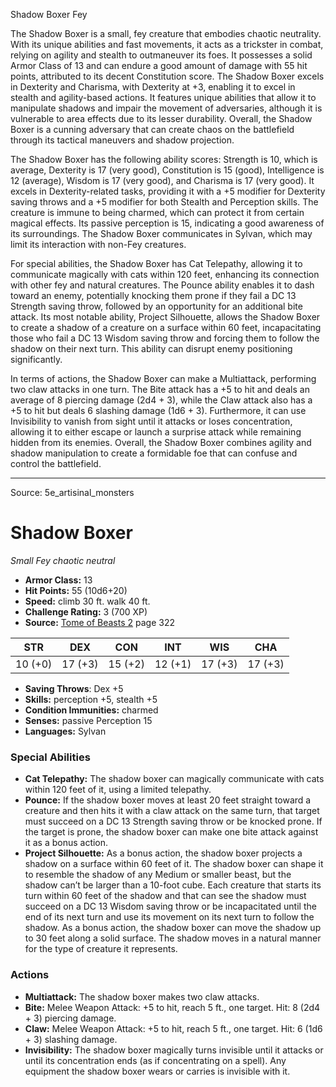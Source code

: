 <MonsterName/>Shadow Boxer</MonsterName>
<CreatureType/>Fey</CreatureType>

<summary>The Shadow Boxer is a small, fey creature that embodies chaotic neutrality. With its unique abilities and fast movements, it acts as a trickster in combat, relying on agility and stealth to outmaneuver its foes. It possesses a solid Armor Class of 13 and can endure a good amount of damage with 55 hit points, attributed to its decent Constitution score. The Shadow Boxer excels in Dexterity and Charisma, with Dexterity at +3, enabling it to excel in stealth and agility-based actions. It features unique abilities that allow it to manipulate shadows and impair the movement of adversaries, although it is vulnerable to area effects due to its lesser durability. Overall, the Shadow Boxer is a cunning adversary that can create chaos on the battlefield through its tactical maneuvers and shadow projection.</summary>

<detail>

The Shadow Boxer has the following ability scores: Strength is 10, which is average, Dexterity is 17 (very good), Constitution is 15 (good), Intelligence is 12 (average), Wisdom is 17 (very good), and Charisma is 17 (very good). It excels in Dexterity-related tasks, providing it with a +5 modifier for Dexterity saving throws and a +5 modifier for both Stealth and Perception skills. The creature is immune to being charmed, which can protect it from certain magical effects. Its passive perception is 15, indicating a good awareness of its surroundings. The Shadow Boxer communicates in Sylvan, which may limit its interaction with non-Fey creatures.

For special abilities, the Shadow Boxer has Cat Telepathy, allowing it to communicate magically with cats within 120 feet, enhancing its connection with other fey and natural creatures. The Pounce ability enables it to dash toward an enemy, potentially knocking them prone if they fail a DC 13 Strength saving throw, followed by an opportunity for an additional bite attack. Its most notable ability, Project Silhouette, allows the Shadow Boxer to create a shadow of a creature on a surface within 60 feet, incapacitating those who fail a DC 13 Wisdom saving throw and forcing them to follow the shadow on their next turn. This ability can disrupt enemy positioning significantly.

In terms of actions, the Shadow Boxer can make a Multiattack, performing two claw attacks in one turn. The Bite attack has a +5 to hit and deals an average of 8 piercing damage (2d4 + 3), while the Claw attack also has a +5 to hit but deals 6 slashing damage (1d6 + 3). Furthermore, it can use Invisibility to vanish from sight until it attacks or loses concentration, allowing it to either escape or launch a surprise attack while remaining hidden from its enemies. Overall, the Shadow Boxer combines agility and shadow manipulation to create a formidable foe that can confuse and control the battlefield.</detail>



---

Source: 5e_artisinal_monsters

# Shadow Boxer

*Small* *Fey* *chaotic neutral*

- **Armor Class:** 13
- **Hit Points:** 55 (10d6+20)
- **Speed:** climb 30 ft. walk 40 ft.
- **Challenge Rating:** 3 (700 XP)
- **Source:** [Tome of Beasts 2](https://koboldpress.com/kpstore/product/tome-of-beasts-2-for-5th-edition) page 322

| STR | DEX | CON | INT | WIS | CHA |
| --- | --- | --- | --- | --- | --- |
| 10 (+0) | 17 (+3) | 15 (+2) | 12 (+1) | 17 (+3) | 17 (+3) |

- **Saving Throws**: Dex +5
- **Skills:** perception +5, stealth +5
- **Condition Immunities:** charmed
- **Senses:** passive Perception 15
- **Languages:** Sylvan

### Special Abilities

- **Cat Telepathy:** The shadow boxer can magically communicate with cats within 120 feet of it, using a limited telepathy.
- **Pounce:** If the shadow boxer moves at least 20 feet straight toward a creature and then hits it with a claw attack on the same turn, that target must succeed on a DC 13 Strength saving throw or be knocked prone. If the target is prone, the shadow boxer can make one bite attack against it as a bonus action.
- **Project Silhouette:** As a bonus action, the shadow boxer projects a shadow on a surface within 60 feet of it. The shadow boxer can shape it to resemble the shadow of any Medium or smaller beast, but the shadow can’t be larger than a 10-foot cube. Each creature that starts its turn within 60 feet of the shadow and that can see the shadow must succeed on a DC 13 Wisdom saving throw or be incapacitated until the end of its next turn and use its movement on its next turn to follow the shadow. As a bonus action, the shadow boxer can move the shadow up to 30 feet along a solid surface. The shadow moves in a natural manner for the type of creature it represents.

### Actions

- **Multiattack:** The shadow boxer makes two claw attacks.
- **Bite:** Melee Weapon Attack: +5 to hit, reach 5 ft., one target. Hit: 8 (2d4 + 3) piercing damage.
- **Claw:** Melee Weapon Attack: +5 to hit, reach 5 ft., one target. Hit: 6 (1d6 + 3) slashing damage.
- **Invisibility:** The shadow boxer magically turns invisible until it attacks or until its concentration ends (as if concentrating on a spell). Any equipment the shadow boxer wears or carries is invisible with it.




